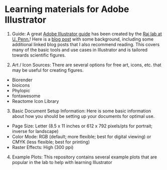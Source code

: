 # Learning materials for Adobe Illustrator

1. Guide: A great [Adobe Illustrator guide](https://docs.google.com/document/d/1TXmbltzBPcApCcuJ9HLOIQgWPqKylrFRWRudrN-5vBE/edit#) has been created by the [Raj lab at U. Penn.](https://rajlab.seas.upenn.edu/)! Here is a [blog post](https://rajlaboratory.blogspot.com/2019/08/i-adobe-illustrator-for-scientific.html) with some background, including some additional linked blog posts that I also recommend reading. This covers many of the basic tools and use cases in Illustrator and is tailored towards scientific figures.

2. Art / Icon Sources: There are several options for free art, icons, etc. that may be useful for creating figures.

- Biorender
- bioicons
- Phylopic
- fontawesome
- Reactome Icon Library

3. Basic Document Setup Information: Here is some basic information about how you should be setting up your documents for optimal use.

- Page Size: Letter (8.5 x 11 inches or 612 x 792 pixels/pts for portrait; inverse for landscape)
- Color Mode: RGB (default; more flexible; best for digital viewing) or CMYK (less flexible; best for printing)
- Raster Effects: High (300 ppi)

4. Example Plots: This repository contains several example plots that are popular in the lab to help with learning Illustrator
